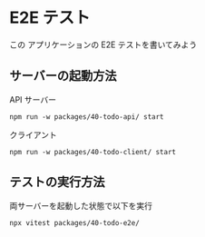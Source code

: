 # E2E テスト

この アプリケーションの E2E テストを書いてみよう

## サーバーの起動方法

API サーバー

```console
npm run -w packages/40-todo-api/ start
```

クライアント

```console
npm run -w packages/40-todo-client/ start
```

## テストの実行方法

両サーバーを起動した状態で以下を実行

```console
npx vitest packages/40-todo-e2e/
```
